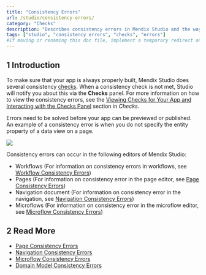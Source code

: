 ```yaml
---
title: "Consistency Errors"
url: /studio/consistency-errors/
category: "Checks"
description: "Describes consistency errors in Mendix Studio and the way to fix them."
tags: ["studio", "consistency errors", "checks", "errors"]
#If moving or renaming this doc file, implement a temporary redirect and let the respective team know they should update the URL in the product. See Mapping to Products for more details.
---
```


## 1 Introduction 

To make sure that your app is always properly built, Mendix Studio does several consistency [checks](/studio/checks/). When a consistency check is not met, Studio will notify you about this via the **Checks** panel. For more information on how to view the consistency errors, see the [Viewing Checks for Your App and Interacting with the Checks Panel](/studio/checks/#viewing-checks) section in *Checks*. 

Errors need to be solved before your app can be previewed or published. An example of a consistency error is when you do not specify the entity property of a data view on a page. 

![](/attachments/studio/checks/consistency-errors/data-view-no-entity.png)

Consistency errors can occur in the following editors of Mendix Studio:

* Workflows (For information on consistency errors in workflows, see [Workflow Consistency Errors](/studio/consistency-errors-workflows/))
* Pages (For information on consistency error in the page editor, see [Page Consistency Errors](/studio/consistency-errors-pages/))
* Navigation document (For information on consistency error in the navigation, see [Navigation Consistency Errors](/studio/consistency-errors-navigation/))
* Microflows (For information on consistency error in the microflow editor, see [Microflow Consistency Errors](/studio/consistency-errors-microflows/))

##  2 Read More

* [Page Consistency Errors](/studio/consistency-errors-pages/) 
* [Navigation Consistency Errors](/studio/consistency-errors-navigation/) 
* [Microflow Consistency Errors](/studio/consistency-errors-microflows/) 
* [Domain Model Consistency Errors](/studio/consistency-errors-domain-model/) 